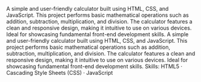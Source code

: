 A simple and user-friendly calculator built using HTML, CSS, and JavaScript. This project performs basic mathematical operations such as addition, subtraction, multiplication, and division. The calculator features a clean and responsive design, making it intuitive to use on various devices. Ideal for showcasing fundamental front-end development skills.
A simple and user-friendly calculator built using HTML, CSS, and JavaScript. This project performs basic mathematical operations such as addition, subtraction, multiplication, and division. The calculator features a clean and responsive design, making it intuitive to use on various devices. Ideal for showcasing fundamental front-end development skills.
Skills: HTML5 · Cascading Style Sheets (CSS) · JavaScript
